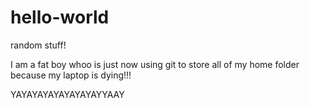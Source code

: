 # hello-world
random stuff!


I am a fat boy whoo is just now using git to store all of my home folder because my laptop is dying!!!

YAYAYAYAYAYAYAYAYYAAY
